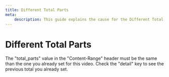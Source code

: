 ```yaml
---
title: Different Total Parts
meta: 
    description: This guide explains the cause for the Different Total Parts error.
---
```


# Different Total Parts

The "total_parts" value in the "Content-Range" header must be the same than the one you already set for this video. Check the "detail" key to see the previous total you already set.
